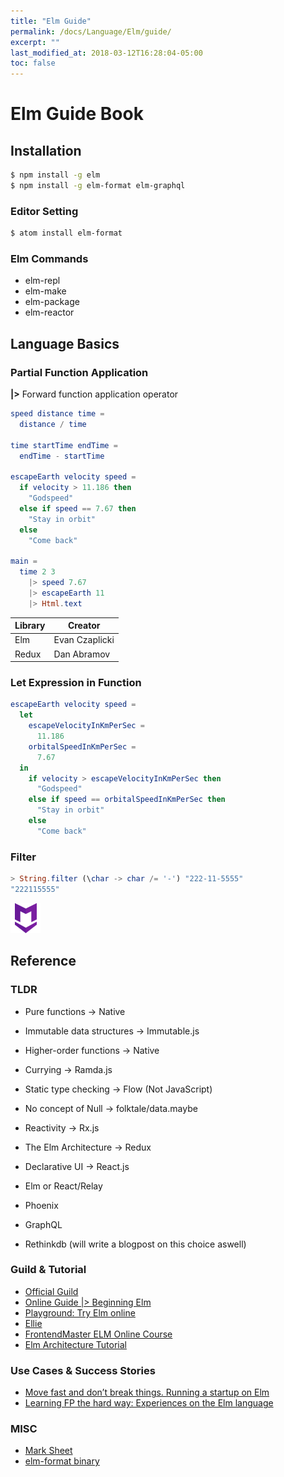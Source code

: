 ```yaml
---
title: "Elm Guide"
permalink: /docs/Language/Elm/guide/
excerpt: ""
last_modified_at: 2018-03-12T16:28:04-05:00
toc: false
---
```


# Elm Guide Book

## Installation

```bash
$ npm install -g elm
$ npm install -g elm-format elm-graphql
```

### Editor Setting

```bash
$ atom install elm-format
```

### Elm Commands

-   elm-repl
-   elm-make
-   elm-package
-   elm-reactor

## Language Basics

### Partial Function Application

**|>** Forward function application operator

```elm
speed distance time =
  distance / time

time startTime endTime =
  endTime - startTime

escapeEarth velocity speed =
  if velocity > 11.186 then
    "Godspeed"
  else if speed == 7.67 then
    "Stay in orbit"
  else
    "Come back"

main =
  time 2 3
    |> speed 7.67
    |> escapeEarth 11
    |> Html.text
```

| Library | Creator        |
| ------- | -------------- |
| Elm     | Evan Czaplicki |
| Redux   | Dan Abramov    |

### Let Expression in Function

```elm
escapeEarth velocity speed =
  let
    escapeVelocityInKmPerSec =
      11.186
    orbitalSpeedInKmPerSec =
      7.67
  in
    if velocity > escapeVelocityInKmPerSec then
      "Godspeed"
    else if speed == orbitalSpeedInKmPerSec then
      "Stay in orbit"
    else
      "Come back"
```

### Filter

```elm
> String.filter (\char -> char /= '-') "222-11-5555"
"222115555"
```

![alt text][logo]

[logo]: https://github.com/adam-p/markdown-here/raw/master/src/common/images/icon48.png "Logo Title Text 2"

## Reference

### TLDR

-   Pure functions -> Native
-   Immutable data structures -> Immutable.js
-   Higher-order functions -> Native
-   Currying -> Ramda.js
-   Static type checking -> Flow (Not JavaScript)
-   No concept of Null -> folktale/data.maybe
-   Reactivity -> Rx.js
-   The Elm Architecture -> Redux
-   Declarative UI -> React.js


-   Elm or React/Relay
-   Phoenix
-   GraphQL
-   Rethinkdb (will write a blogpost on this choice aswell)

### Guild & Tutorial

-   [Official Guild](https://guide.elm-lang.org/)
-   [Online Guide |> Beginning Elm](http://elmprogramming.com/)
-   [Playground: Try Elm online](http://elm-lang.org/try)
-   [Ellie](https://ellie-app.com/new)
-   [FrontendMaster ELM Online Course](https://frontendmasters.com/courses/elm/)
-   [Elm Architecture Tutorial ](https://github.com/pawanpoudel/elm-architecture-tutorial)

### Use Cases & Success Stories

-   [Move fast and don’t break things. Running a startup on Elm](https://medium.com/the-ahead-story/move-fast-and-dont-break-things-running-a-startup-on-elm-b5491082fe8b)
-   [Learning FP the hard way: Experiences on the Elm language](https://gist.github.com/ohanhi/0d3d83cf3f0d7bbea9db)

### MISC

-   [Mark Sheet](https://marksheet.io/)
- [elm-format binary](https://github.com/avh4/elm-format/releases/download/0.7.0-exp/elm-format-0.18-0.7.0-exp-win-i386.zip)
